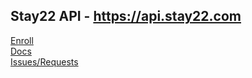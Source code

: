## Stay22 API - https://api.stay22.com
  
[Enroll](mailto:trevor@stay22.com?subject=Stay22%20API%20Enrollment&body=)  
[Docs](https://github.com/Stay22/api/blob/master/DOCS.md)  
[Issues/Requests](https://github.com/Stay22/api/issues)  
